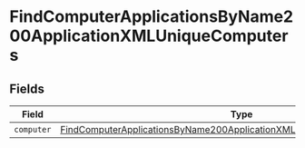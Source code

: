 # FindComputerApplicationsByName200ApplicationXMLUniqueComputers


## Fields

| Field                                                                                                                                                                         | Type                                                                                                                                                                          | Required                                                                                                                                                                      | Description                                                                                                                                                                   |
| ----------------------------------------------------------------------------------------------------------------------------------------------------------------------------- | ----------------------------------------------------------------------------------------------------------------------------------------------------------------------------- | ----------------------------------------------------------------------------------------------------------------------------------------------------------------------------- | ----------------------------------------------------------------------------------------------------------------------------------------------------------------------------- |
| `computer`                                                                                                                                                                    | [FindComputerApplicationsByName200ApplicationXMLUniqueComputersComputer](../../models/operations/findcomputerapplicationsbyname200applicationxmluniquecomputerscomputer.md)[] | :heavy_minus_sign:                                                                                                                                                            | N/A                                                                                                                                                                           |
